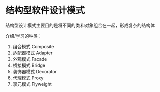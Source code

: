 # 结构型软件设计模式

结构型设计模式主要目的是将不同的类和对象组合在一起，形成复杂的结构体

介绍/学习的种类：
1. 组合模式 Composite
2. 适配器模式 Adapter
3. 外观模式 Facade
4. 桥接模式 Bridge
5. 装饰器模式 Decorator
6. 代理模式 Proxy
7. 享元模式 Flyweight
